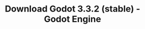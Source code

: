 ---
# Generated by /tools/generators/src/download_archive_generator !!! do not edit by hand !!!
title: 'Download Godot 3.3.2 (stable) - Godot Engine'
type: 'download/archive'
name: '3.3.2'
flavor: 'stable'
release_date: '2021-05-24T03:00:00-00:00'
release_notes: 'article/maintenance-release-godot-3-3-2/'
primaryPlatforms:
  - 'android.apk'
  - 'macos.universal'
  - 'windows.64'
  - 'linux_server.headless.64'
  - 'web'
  - 'templates'
links:
  android.apk:
    name: 'android.apk'
    title: 'Android'
    caption: 'APK Universal (ARM64 + ARMv7 + x86_64 + x86)'
    tags:
      - 'APK download'
      - 'ARM64/v7'
      - 'x86 (64 & 32 bit)'
    hosts:
      github_builds:
        regular: 'https://github.com/godotengine/godot-builds/releases/download/3.3.2-stable/Godot_v3.3.2-stable_android_editor.apk'
        mono: '#'
      github:
        regular: 'https://github.com/godotengine/godot/releases/download/3.3.2-stable/Godot_v3.3.2-stable_android_editor.apk'
        mono: '#'
  macos.universal:
    name: 'macos.universal'
    title: 'macOS'
    caption: 'Universal (x86_64 + Silício da Apple)'
    tags:
      - 'Intel/Apple Silicon'
      - '64 bit'
    hosts:
      github_builds:
        regular: 'https://github.com/godotengine/godot-builds/releases/download/3.3.2-stable/Godot_v3.3.2-stable_osx.universal.zip'
        mono: 'https://github.com/godotengine/godot-builds/releases/download/3.3.2-stable/Godot_v3.3.2-stable_mono_osx.universal.zip'
      github:
        regular: 'https://github.com/godotengine/godot/releases/download/3.3.2-stable/Godot_v3.3.2-stable_osx.universal.zip'
        mono: 'https://github.com/godotengine/godot/releases/download/3.3.2-stable/Godot_v3.3.2-stable_mono_osx.universal.zip'
  windows.64:
    name: 'windows.64'
    title: 'Windows'
    caption: 'Padrão (x86_64)'
    tags:
      - '64 bit'
    hosts:
      github_builds:
        regular: 'https://github.com/godotengine/godot-builds/releases/download/3.3.2-stable/Godot_v3.3.2-stable_win64.exe.zip'
        mono: 'https://github.com/godotengine/godot-builds/releases/download/3.3.2-stable/Godot_v3.3.2-stable_mono_win64.zip'
      github:
        regular: 'https://github.com/godotengine/godot/releases/download/3.3.2-stable/Godot_v3.3.2-stable_win64.exe.zip'
        mono: 'https://github.com/godotengine/godot/releases/download/3.3.2-stable/Godot_v3.3.2-stable_mono_win64.zip'
  linux_server.headless.64:
    name: 'linux_server.headless.64'
    title: 'Linux Server'
    caption: 'Headless (x86_64)'
    tags:
      - '64 bit'
      - 'Headless'
    hosts:
      github_builds:
        regular: 'https://github.com/godotengine/godot-builds/releases/download/3.3.2-stable/Godot_v3.3.2-stable_linux_headless.64.zip'
        mono: 'https://github.com/godotengine/godot-builds/releases/download/3.3.2-stable/Godot_v3.3.2-stable_mono_linux_headless_64.zip'
      github:
        regular: 'https://github.com/godotengine/godot/releases/download/3.3.2-stable/Godot_v3.3.2-stable_linux_headless.64.zip'
        mono: 'https://github.com/godotengine/godot/releases/download/3.3.2-stable/Godot_v3.3.2-stable_mono_linux_headless_64.zip'
  web:
    name: 'web'
    title: 'Editor Web'
    caption: ''
    tags:
      - 'Self-hosted'
      - 'Cross-platform'
    hosts:
      github_builds:
        regular: 'https://github.com/godotengine/godot-builds/releases/download/3.3.2-stable/Godot_v3.3.2-stable_web_editor.zip'
        mono: '#'
      github:
        regular: 'https://github.com/godotengine/godot/releases/download/3.3.2-stable/Godot_v3.3.2-stable_web_editor.zip'
        mono: '#'
  linux.64:
    name: 'linux.64'
    title: 'Linux'
    caption: 'Padrão (x86_64)'
    tags:
      - '64 bit'
    hosts:
      github_builds:
        regular: 'https://github.com/godotengine/godot-builds/releases/download/3.3.2-stable/Godot_v3.3.2-stable_x11.64.zip'
        mono: 'https://github.com/godotengine/godot-builds/releases/download/3.3.2-stable/Godot_v3.3.2-stable_mono_x11_64.zip'
      github:
        regular: 'https://github.com/godotengine/godot/releases/download/3.3.2-stable/Godot_v3.3.2-stable_x11.64.zip'
        mono: 'https://github.com/godotengine/godot/releases/download/3.3.2-stable/Godot_v3.3.2-stable_mono_x11_64.zip'
  linux.32:
    name: 'linux.32'
    title: 'Linux'
    caption: 'Padrão (x86)'
    tags:
      - '32 bit'
    hosts:
      github_builds:
        regular: 'https://github.com/godotengine/godot-builds/releases/download/3.3.2-stable/Godot_v3.3.2-stable_x11.32.zip'
        mono: 'https://github.com/godotengine/godot-builds/releases/download/3.3.2-stable/Godot_v3.3.2-stable_mono_x11_32.zip'
      github:
        regular: 'https://github.com/godotengine/godot/releases/download/3.3.2-stable/Godot_v3.3.2-stable_x11.32.zip'
        mono: 'https://github.com/godotengine/godot/releases/download/3.3.2-stable/Godot_v3.3.2-stable_mono_x11_32.zip'
  windows.32:
    name: 'windows.32'
    title: 'Windows'
    caption: 'Padrão (x86)'
    tags:
      - '32 bit'
    hosts:
      github_builds:
        regular: 'https://github.com/godotengine/godot-builds/releases/download/3.3.2-stable/Godot_v3.3.2-stable_win32.exe.zip'
        mono: 'https://github.com/godotengine/godot-builds/releases/download/3.3.2-stable/Godot_v3.3.2-stable_mono_win32.zip'
      github:
        regular: 'https://github.com/godotengine/godot/releases/download/3.3.2-stable/Godot_v3.3.2-stable_win32.exe.zip'
        mono: 'https://github.com/godotengine/godot/releases/download/3.3.2-stable/Godot_v3.3.2-stable_mono_win32.zip'
  linux_server.64:
    name: 'linux_server.64'
    title: 'Servidor Linux'
    caption: 'Padrão (x86_64)'
    tags:
      - '64 bit'
    hosts:
      github_builds:
        regular: 'https://github.com/godotengine/godot-builds/releases/download/3.3.2-stable/Godot_v3.3.2-stable_linux_server.64.zip'
        mono: 'https://github.com/godotengine/godot-builds/releases/download/3.3.2-stable/Godot_v3.3.2-stable_mono_linux_server_64.zip'
      github:
        regular: 'https://github.com/godotengine/godot/releases/download/3.3.2-stable/Godot_v3.3.2-stable_linux_server.64.zip'
        mono: 'https://github.com/godotengine/godot/releases/download/3.3.2-stable/Godot_v3.3.2-stable_mono_linux_server_64.zip'
  aar_library:
    name: 'aar_library'
    title: 'Biblioteca de AAR'
    caption: ''
    tags:
      - 'Android plugins'
      - 'Java'
      - 'Kotlin'
    hosts:
      github_builds:
        regular: 'https://github.com/godotengine/godot-builds/releases/download/3.3.2-stable/godot-lib.3.3.2.stable.release.aar'
        mono: 'https://github.com/godotengine/godot-builds/releases/download/3.3.2-stable/godot-lib.3.3.2.stable.mono.release.aar'
      github:
        regular: 'https://github.com/godotengine/godot/releases/download/3.3.2-stable/godot-lib.3.3.2.stable.release.aar'
        mono: 'https://github.com/godotengine/godot/releases/download/3.3.2-stable/godot-lib.3.3.2.stable.mono.release.aar'
  templates:
    name: 'templates'
    title: 'Modelos de exportação'
    caption: ''
    tags:
      - 'Utilizado para exportar os seus jogos para todas as plataformas suportadas'
    hosts:
      github_builds:
        regular: 'https://github.com/godotengine/godot-builds/releases/download/3.3.2-stable/Godot_v3.3.2-stable_export_templates.tpz'
        mono: 'https://github.com/godotengine/godot-builds/releases/download/3.3.2-stable/Godot_v3.3.2-stable_mono_export_templates.tpz'
      github:
        regular: 'https://github.com/godotengine/godot/releases/download/3.3.2-stable/Godot_v3.3.2-stable_export_templates.tpz'
        mono: 'https://github.com/godotengine/godot/releases/download/3.3.2-stable/Godot_v3.3.2-stable_mono_export_templates.tpz'
---